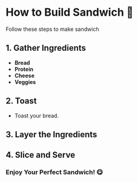 # How to Build Sandwich 🥪

Follow these steps to make sandwich

## 1. Gather Ingredients
- **Bread** 
- **Protein** 
- **Cheese** 
- **Veggies** 


## 2. Toast
- Toast your bread.


## 3. Layer the Ingredients

## 4. Slice and Serve

### Enjoy Your Perfect Sandwich! 😋